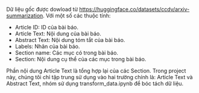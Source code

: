 Dữ liệu gốc được dowload từ https://huggingface.co/datasets/ccdv/arxiv-summarization. Với một số các thuộc tính:
- Article ID: ID của bài báo.
- Article Text: Nội dung của bài báo.
- Abstract Text: Nội dung tóm tắt của bài báo.
- Labels: Nhãn của bài báo.
- Section name: Các mục có trong bài báo.
- Section: Nội dung cụ thể của các mục trong bài báo.

Phần nội dung Article Text là tổng hợp lại của các Section.
Trong project này, chúng tôi chỉ tập trung sử dụng vào hai trường chính là: Article Text và Abstract Text, nhóm sử dụng transform_data.ipynb để bóc tách dữ liệu.
